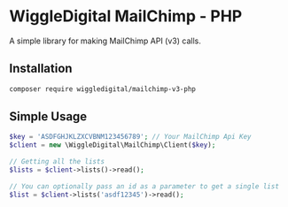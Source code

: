 WiggleDigital MailChimp - PHP
===============

A simple library for making MailChimp API (v3) calls.

## Installation

```bash
composer require wiggledigital/mailchimp-v3-php
```

## Simple Usage
```php
$key = 'ASDFGHJKLZXCVBNM123456789'; // Your MailChimp Api Key
$client = new \WiggleDigital\MailChimp\Client($key);
 
// Getting all the lists
$lists = $client->lists()->read();
 
// You can optionally pass an id as a parameter to get a single list
$list = $client->lists('asdf12345')->read();

```